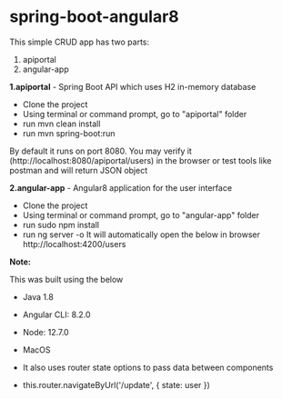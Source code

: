 # spring-boot-angular8
This simple CRUD app has two parts:
1. apiportal
2. angular-app

**1.apiportal** - Spring Boot API which uses H2 in-memory database
- Clone the project
- Using terminal or command prompt, go to "apiportal" folder
- run mvn clean install
- run mvn spring-boot:run

By default it runs on port 8080.
You may verify it (http://localhost:8080/apiportal/users) in the browser or test tools like postman and will return JSON object

**2.angular-app** - Angular8 application for the user interface
- Clone the project
- Using terminal or command prompt, go to "angular-app" folder
- run sudo npm install
- run ng server -o
It will automatically open the below in browser
http://localhost:4200/users

**Note:**

This was built using the below
- Java 1.8
- Angular CLI: 8.2.0
- Node: 12.7.0
- MacOS

- It also uses router state options to pass data between components
 - this.router.navigateByUrl('/update', { state: user })


